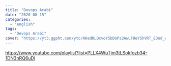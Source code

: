 ```yaml
---
title: "Devops Arabi"
date: "2020-08-15"
categories:
  - "english"
tags:
  - "Devops Arabi"
cover: "https://yt3.ggpht.com/ytc/AKedOLQxvoY5bDoPs2AwLF8eYShVRT_E3od_wCSz9Vyo=s176-c-k-c0x00ffffff-no-rj"
---
```


https://www.youtube.com/playlist?list=PLLX4WuTjm3tLSokfozb34-1DN3nRQ6uDi
